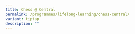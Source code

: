 ```yaml
---
title: Chess @ Central
permalink: /programmes/lifelong-learning/chess-central/
variant: tiptap
description: ""
---
```

